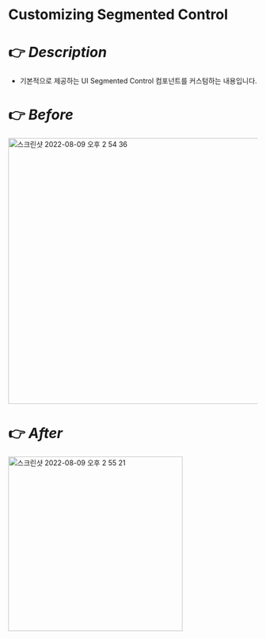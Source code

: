 # Customizing Segmented Control 
# 👉 _Description_
- 기본적으로 제공하는 UI Segmented Control 컴포넌트를 커스텀하는 내용입니다.

# 👉 _Before_
<img width="536" alt="스크린샷 2022-08-09 오후 2 54 36" src="https://user-images.githubusercontent.com/59044882/183580376-5991dab5-b293-43a1-9740-6bfa77afe175.png">

# 👉 _After_
<img width="352" alt="스크린샷 2022-08-09 오후 2 55 21" src="https://user-images.githubusercontent.com/59044882/183580427-722cb459-47df-45e2-90b6-99d587548258.png">
